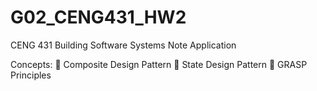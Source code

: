 # G02_CENG431_HW2
CENG 431 Building Software Systems
Note Application

Concepts:
 Composite Design Pattern
 State Design Pattern
 GRASP Principles
